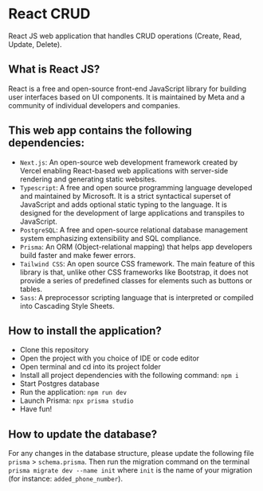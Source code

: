 # React CRUD
React JS web application that handles CRUD operations (Create, Read, Update, Delete).

## What is React JS?
React is a free and open-source front-end JavaScript library for building user interfaces based on UI components. It is maintained by Meta and a community of individual developers and companies.

## This web app contains the following dependencies:
- `Next.js`: An open-source web development framework created by Vercel enabling React-based web applications with server-side rendering and generating static websites.
- `Typescript`: A free and open source programming language developed and maintained by Microsoft. It is a strict syntactical superset of JavaScript and adds optional static typing to the language. It is designed for the development of large applications and transpiles to JavaScript. 
- `PostgreSQL`: A free and open-source relational database management system emphasizing extensibility and SQL compliance.
- `Prisma`: An ORM (Object-relational mapping) that helps app developers build faster and make fewer errors.
- `Tailwind CSS`: An open source CSS framework. The main feature of this library is that, unlike other CSS frameworks like Bootstrap, it does not provide a series of predefined classes for elements such as buttons or tables.
- `Sass`: A preprocessor scripting language that is interpreted or compiled into Cascading Style Sheets.

## How to install the application?
- Clone this repository
- Open the project with you choice of IDE or code editor
- Open terminal and cd into its project folder
- Install all project dependencies with the following command: `npm i`
- Start Postgres database
- Run the application: `npm run dev`
- Launch Prisma: `npx prisma studio`
- Have fun!

## How to update the database?
For any changes in the database structure, please update the following file `prisma` > `schema.prisma`. Then run the migration command on the terminal `prisma migrate dev --name init` where `init` is the name of your migration (for instance: `added_phone_number`).
